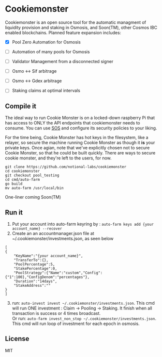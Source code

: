 # Cookiemonster
Cookiemonster is an open source tool for the automatic managment of liquidity provision and staking in Osmosis, and Soon(TM), other Cosmos IBC enabled blockchains.  Planned feature expansion includes:

- [x] Pool Zero Automation for Osmosis
- [ ] Automation of many pools for Osmosis
- [ ] Validator Management from a disconnected signer
- [ ] Osmo <-> Sif arbitrage
- [ ] Osmo <-> Gdex arbitrage
- [ ] Staking claims at optimal intervals


## Compile it
The ideal way to run Cookie Monster is on a locked-down raspberry Pi that has access to ONLY the API endpoints that cookiemonster needs to consume.  You can use [SOS](https://github.com/notional-labs/sos) and configure its security policies to your liking.  


For the time being, Cookie Monster has hot keys in the filesystem, like a relayer, so secure the machine running Cookie Monster as though it **is** your private keys.  Once agian, note that we've explicitly chosen not to secure Cookie Monster, so that he could be built quickly.  There are ways to secure cookie monster, and they're left to the users, for now. 

```
git clone https://github.com/notional-labs/cookiemonster
cd cookiemonster
git checkout pool_testing
cd cmd/auto-farm
go build
mv auto-farm /usr/local/bin
```


One-liner coming Soon(TM)


## Run it
1. Put your account into auto-farm keyring by : `auto-farm keys add {your account_name} --recover`
2. Create an an accountmanager.json file at ~/.cookiemonster/investments.json, as seen below
```
[
{
    "KeyName":"{your account_name}",
    "TransferTo":{},
    "PoolPercentage":5,
    "StakePercentage":0,
    "PoolStrategy":{"Name":"custom","Config":{"1":100},"ConfigDenom":"percentages"},
    "Duration":"14days",
    "StakeAddress":""
}
]
```
3. run: `auto-invest invest ~/.cookiemonster/investments.json`.  This cmd will run ONE investment : Claim -> Pooling -> Staking. It finish when all transaction is success or 4 times broadcast. </br>
  Or run: `auto-farm invest_non_stop ~/.cookiemonster/investments.json`.   This cmd will run loop of investment for each epoch in osmosis.



## License

MIT
